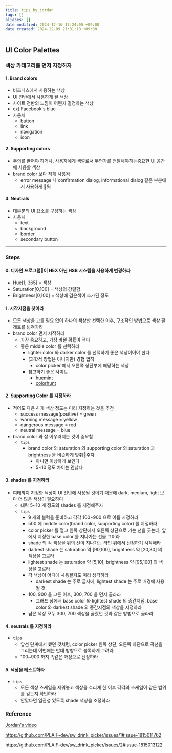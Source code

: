 ```yaml
---
title: tips_by_jordan
tags: []
aliases: []
date modified: 2024-12-16 17:24:05 +09:00
date created: 2024-12-09 21:31:10 +09:00
---
```


## UI Color Palettes

### 색상 카테고리를 먼저 지정하자
#### 1. Brand colors
- 비즈니스에서 사용하는 색상
- UI 전반에서 사용하게 될 색상
- 사이트 전반의 느낌이 어떤지 결정하는 색상
- ex) Facebook's blue
- 사용처
	- button
	- link
	- navigation
	- icon
#### 2. Supporting colors
- 주의를 끌어야 하거나, 사용자에게 색깔로서 무언가를 전달해야하는중요한 UI 공간에 사용할 색상
- brand color 보다 적게 사용됨
	- error message 나 confirmation dialog, informational dialog 같은 부분에서 사용하게 됨
#### 3. Neutrals
- 대부분의 UI 요소를 구성하는 색상
- 사용처
	- text
	- background
	- border
	- secondary button
---
### Steps
#### 0. 디자인 프로그램이 HEX 아닌 HSB 시스템을 사용하게 변경하라
- Hue\[1, 365\] = 색상
- Saturation\[0,100\] = 색상의 강렬함
- Brightness\[0,100\] = 색상에 검은색이 추가된 정도
#### 1. 시작지점을 찾아라
- 모든 색상을 고를 필요 없이 하나의 색상만 선택한 이후, 구조적인 방법으로 색상 팔레트를 넓혀가라
- brand color 먼저 시작하라
	- 가장 중요하고, 가장 바뀔 확률이 적다
	- 좋은 middle color 를 선택하라
		- lighter color 와 darker color 를 선택하기 좋은 색상이어야 한다
		- (과학적 방법은 아니지만) 경험 법칙
			- color picker 에서 오른쪽 상단부에 해당하는 색상
		- 참고하기 좋은 사이트
			- [huemint](https://www.huemint.com)
			- [colorhunt](https://colorhunt.co)
#### 2. Supporting Color 를 지정하라
- 적어도 다음 4 개 색상 정도는 미리 지정하는 것을 추천
	- success message(positive) = green
	- warning message = yellow
	- dangerous message = red
	- neutral message = blue
- brand color 와 잘 어우러지는 것이 중요함
	- `tips`
		- brand color 의 saturation 와 supporting color 의 saturation 과 brightness 을 비슷하게 맞춰주자
			- 아니면 이상하게 보인다
			- 5~10 정도 차이는 괜찮다
#### 3. shades 를 지정하라
- 여태까지 지정한 색상이 UI 전반에 사용될 것이기 때문에 dark, medium, light 보다 더 많은 색상이 필요하다
	- 대략 5~10 개 정도의 shades 를 지정해주자
	- `tips`
		- 9 개의 블럭을 준비하고 각각 100~900 으로 이름 지정하라
		- 500 에 middle color(brand color, supporting color) 를 지정하라
		- color picker 를 열고 왼쪽 상단에서 오른쪽 상단으로 가는 선을 긋는데, 앞에서 지정한 base color 를 지나가는 선을 그어라
		- shade 의 각 색상을 위의 선이 지나가는 라인 위에서 선정하기 시작해라
		- darkest shade 는 saturation 약 \[90,100\], brightness 약 \[20,30\] 의 색상을 고르라
		- lightest shade 는 saturation 약 \[5,10\], brightness 약 \[95,100\] 의 색상을 고르라
		- 각 색상이 어디에 사용될지도 미리 생각하라
			- darkest shade 는 주로 글자에, lightest shade 는 주로 배경에 사용될 것
		- 100, 900 을 고른 이후, 300, 700 을 먼저 골라라
			- 그래프 상에서 base color 와 lightest shade 의 중간지점, base color 와 darkest shade 의 중간지점의 색상을 지정하라
		- 남은 색상 모두 300, 700 색상을 골랐던 것과 같은 방법으로 골라라
#### 4. neutrals 를 지정하라
- `tips`
	- 앞선 단계에서 했던 것처럼, color picker 왼쪽 상단, 오른쪽 하단으로 곡선을 그리는데 이번에는 반대 방향으로 볼록하게 그려라
	- 100~900 까지 똑같은 과정으로 선정하라
#### 5. 색상을 테스트하라
- `tips`
	- 모든 색상 스케일을 세워놓고 색상을 흐리게 한 이후 각각의 스케일이 같은 범위를 갖는지 확인하라
	- 안맞다면 일관성 있도록 shade 색상을 조정하라

### Reference

[Jordan's video](https://www.youtube.com/watch?v=yYwEnLYT55c)

https://github.com/PLAIF-dev/sw_drink_picker/issues/1#issue-1815011762

https://github.com/PLAIF-dev/sw_drink_picker/issues/2#issue-1815013122

